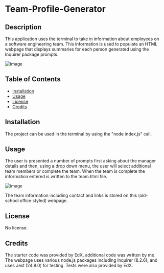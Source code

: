 # Team-Profile-Generator

## Description
This application uses the terminal to take in information about employees on a software engineering team. This information is used to populate an HTML webpage that displays summaries for each person generated using the Inquirer package prompts.

![image](https://github.com/lydiabarham/Team-Profile-Generator/assets/147499934/a758d917-af1b-4a79-96d4-8f4ffe4d07b2)

## Table of Contents

- [Installation](#installation)
- [Usage](#usage)
- [License](#license)
- [Credits](#credits)

## Installation
The project can be used in the terminal by using the "node index.js" call.

## Usage
The user is presented a number of prompts first asking about the manager details and then, using a drop down menu, the user will select additional team members or complete the team. When the team is complete the information entered is written to the team.html file.

![image](https://github.com/lydiabarham/Team-Profile-Generator/assets/147499934/fb2d5dd0-9bf2-49b0-9447-3ca13518ddca)

The team information including contact and links is stored on this (old-school office styled) webpage.

## License
No license.

## Credits
The starter code was provided by EdX, additional code was written by me. The webpage uses various node.js packages including Inquirer (8.2.6), and uses Jest (24.8.0) for testing. Tests were also provided by EdX. 
